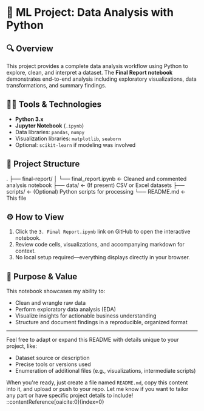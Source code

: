 # 🐍 ML Project: Data Analysis with Python

## 🔍 Overview
This project provides a complete data analysis workflow using Python to explore, clean, and interpret a dataset. The **Final Report notebook** demonstrates end-to-end analysis including exploratory visualizations, data transformations, and summary findings.

## 👩‍💻 Tools & Technologies
- **Python 3.x**
- **Jupyter Notebook** (`.ipynb`)
- Data libraries: `pandas`, `numpy`
- Visualization libraries: `matplotlib`, `seaborn`
- Optional: `scikit-learn` if modeling was involved

## 📁 Project Structure

.
├── final-report/
│ └── final_report.ipynb ← Cleaned and commented analysis notebook
├── data/ ← (If present) CSV or Excel datasets
├── scripts/ ← (Optional) Python scripts for processing
└── README.md ← This file



## ⚙️ How to View
1. Click the `3. Final Report.ipynb` link on GitHub to open the interactive notebook.
2. Review code cells, visualizations, and accompanying markdown for context.
3. No local setup required—everything displays directly in your browser.

## 🎯 Purpose & Value
This notebook showcases my ability to:
- Clean and wrangle raw data
- Perform exploratory data analysis (EDA)
- Visualize insights for actionable business understanding
- Structure and document findings in a reproducible, organized format

---

Feel free to adapt or expand this README with details unique to your project, like:
- Dataset source or description
- Precise tools or versions used
- Enumeration of additional files (e.g., visualizations, intermediate scripts)

When you're ready, just create a file named `README.md`, copy this content into it, and upload or push to your repo. Let me know if you want to tailor any part or have specific project details to include!
::contentReference[oaicite:0]{index=0}
